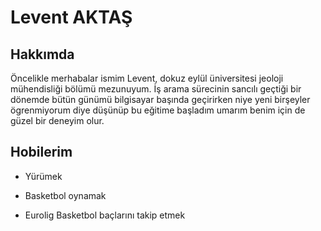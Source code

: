 <!DOCTYPE html>
<html lang="en">
<head>
    <meta charset="UTF-8">
    <meta http-equiv="X-UA-Compatible" content="IE=edge">
    <meta name="viewport" content="width=device-width, initial-scale=1.0">
    <!-- <title>Document</title> -->
</head>
<body>
    <h1>Levent AKTAŞ</h1>
<!-- burayı aslında içindekiler kısmı gibi oluşturup daha sonra devam etmek benim için daha mantıklı olacak diye düşünüyorum. -->
<!-- Ad soyad
hakkımda
hobilerim -->
<h2>Hakkımda</h2>
<p>Öncelikle merhabalar ismim Levent, dokuz eylül üniversitesi jeoloji mühendisliği bölümü mezunuyum. İş arama sürecinin sancılı geçtiği bir dönemde bütün günümü bilgisayar başında geçirirken niye yeni birşeyler ögrenmiyorum diye düşünüp bu eğitime başladım umarım benim için de güzel bir deneyim olur. </p>
<h2> Hobilerim</h2>
<ul>
    <li>
        <p>Yürümek</p>
    </li>
    <li>
        <p> Basketbol oynamak</p>
    </li>
    <li>
        <p>Eurolig Basketbol baçlarını takip etmek</p>
    </li>
</ul>
</body>
</html>




